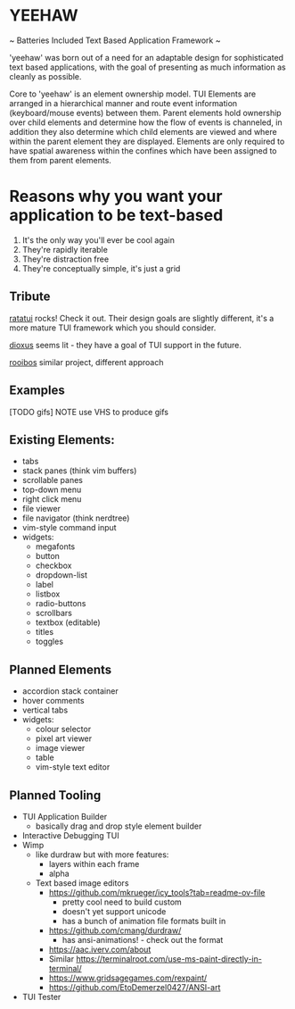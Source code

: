 # YEEHAW

~ Batteries Included Text Based Application Framework ~

'yeehaw' was born out of a need for an adaptable design for sophisticated text
based applications, with the goal of presenting as much information as cleanly
as possible. 

Core to 'yeehaw' is an element ownership model. TUI Elements are arranged in a
hierarchical manner and route event information (keyboard/mouse events) between
them. Parent elements hold ownership over child elements and determine how the
flow of events is channeled, in addition they also determine which child
elements are viewed and where within the parent element they are displayed.
Elements are only required to have spatial awareness within the confines which
have been assigned to them from parent elements.  

# Reasons why you want your application to be text-based

1) It's the only way you'll ever be cool again
2) They're rapidly iterable
3) They're distraction free
4) They're conceptually simple, it's just a grid 

## Tribute

[ratatui](https://ratatui.rs/) rocks! Check it out. Their design goals are
slightly different, it's a more mature TUI framework which you should consider.

[dioxus](https://github.com/dioxuslabs/dioxus) seems lit - they have a goal of
TUI support in the future.

[rooibos](https://github.com/aschey/rooibos) similar project, different approach

## Examples

[TODO gifs] NOTE use VHS to produce gifs

## Existing Elements:
 - tabs 
 - stack panes (think vim buffers) 
 - scrollable panes
 - top-down menu
 - right click menu
 - file viewer
 - file navigator (think nerdtree)
 - vim-style command input
 - widgets:
   - megafonts
   - button
   - checkbox
   - dropdown-list
   - label
   - listbox
   - radio-buttons
   - scrollbars
   - textbox (editable) 
   - titles
   - toggles

## Planned Elements
 - accordion stack container
 - hover comments
 - vertical tabs
 - widgets:
   - colour selector
   - pixel art viewer
   - image viewer
   - table 
   - vim-style text editor

## Planned Tooling
 - TUI Application Builder 
   - basically drag and drop style element builder
 - Interactive Debugging TUI 
 - Wimp
   - like durdraw but with more features: 
     - layers within each frame
     - alpha
   - Text based image editors
     - https://github.com/mkrueger/icy_tools?tab=readme-ov-file
       - pretty cool need to build custom 
       - doesn't yet support unicode
       - has a bunch of animation file formats built in
     - https://github.com/cmang/durdraw/
        - has ansi-animations! - check out the format 
     - https://aac.iverv.com/about
     - Similar https://terminalroot.com/use-ms-paint-directly-in-terminal/
     - https://www.gridsagegames.com/rexpaint/
     - https://github.com/EtoDemerzel0427/ANSI-art
 - TUI Tester

